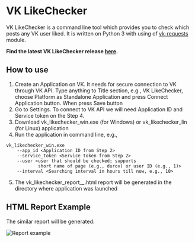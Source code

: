 # VK LikeChecker

VK LikeChecker is a command line tool which provides you to check which posts any VK user liked. It is written on 
Python 3 with using of [vk-requests](https://github.com/prawn-cake/vk-requests) module. 

**Find the latest VK LikeChecker release [here](https://github.com/dmitryvodop/vk_likechecker/releases).**

## How to use
1. Create an Application on VK. It needs for secure connection to VK through VK API. Type anything to Title section, 
e.g., VK LikeChecker, choose Platform as Standalone Application and press Connect Application button. When press Save button
2. Go to Settings. To connect to VK API we will need Application ID and Service token on the Step 4.
3. Download vk_likechecker_win.exe (for Windows) or vk_likechecker_lin (for Linux) application
4. Run the application in command line, e.g.,
```
vk_likechecker_win.exe
    --app_id <Application ID from Step 2> 
    --service_token <Service token from Step 2> 
    --user <user that should be checked; supports 
            short name of page (e.g., durov) or user ID (e.g., 1)> 
    --interval <Searching interval in hours till now, e.g., 10>
```
5. The vk_likechecker_report_***_***.html report will be generated in the directory where application was launched

## HTML Report Example
The similar report will be generated:  

![Report example](https://raw.githubusercontent.com/dmitryvodop/vk_likechecker/master/images/report_example.png)